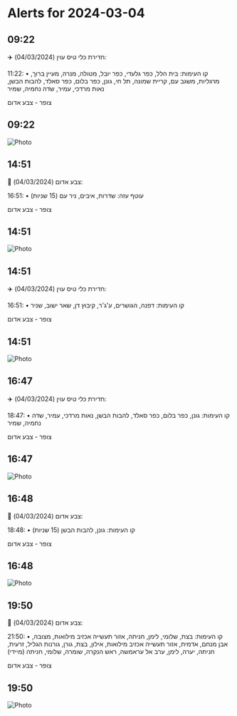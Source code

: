 # Alerts for 2024-03-04

## 09:22

✈️ חדירת כלי טיס עוין (04/03/2024):

11:22:
• קו העימות: בית הלל, כפר גלעדי, כפר יובל, מטולה, מנרה, מעיין ברוך, מרגליות, משגב עם, קריית שמונה, תל חי, גונן, כפר בלום, כפר סאלד, להבות הבשן, נאות מרדכי, עמיר, שדה נחמיה, שמיר 

צופר - צבע אדום

## 09:22

![Photo](images/19687.jpg)

## 14:51

🔴 צבע אדום (04/03/2024):

16:51:
• עוטף עזה: שדרות, איבים, ניר עם (15 שניות)

צופר - צבע אדום

## 14:51

![Photo](images/19689.jpg)

## 14:51

✈️ חדירת כלי טיס עוין (04/03/2024):

16:51:
• קו העימות: דפנה, הגושרים, ע'ג'ר, קיבוץ דן, שאר ישוב, שניר 

צופר - צבע אדום

## 14:51

![Photo](images/19691.jpg)

## 16:47

✈️ חדירת כלי טיס עוין (04/03/2024):

18:47:
• קו העימות: גונן, כפר בלום, כפר סאלד, להבות הבשן, נאות מרדכי, עמיר, שדה נחמיה, שמיר 

צופר - צבע אדום

## 16:47

![Photo](images/19693.jpg)

## 16:48

🔴 צבע אדום (04/03/2024):

18:48:
• קו העימות: גונן, להבות הבשן (15 שניות)

צופר - צבע אדום

## 16:48

![Photo](images/19695.jpg)

## 19:50

🔴 צבע אדום (04/03/2024):

21:50:
• קו העימות: בצת, שלומי, לימן, חניתה, אזור תעשייה אכזיב מילואות, מצובה, אבן מנחם, אדמית, אזור תעשייה אכזיב מילואות, אילון, בצת, גורן, גורנות הגליל, זרעית, חניתה, יערה, לימן, ערב אל עראמשה, ראש הנקרה, שומרה, שלומי, חניתה (מיידי)

צופר - צבע אדום

## 19:50

![Photo](images/19707.jpg)

